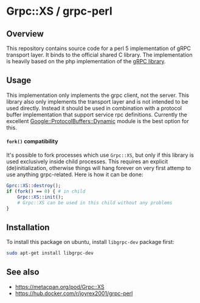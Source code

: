 # Grpc::XS / grpc-perl

## Overview

This repository contains source code for a perl 5 implementation of gRPC
transport layer. It binds to the official shared C library. The implementation
is heavily based on the php implementation of the [gRPC library](https://grpc.io).

## Usage

This implementation only implements the grpc client, not the server. This
library also only implements the transport layer and is not intended to be used
directly. Instead it should be used in combination with a protocol buffer
implementation that support service rpc definitions. Currently the excellent
[Google::ProtocolBuffers::Dynamic](http://search.cpan.org/dist/Google-ProtocolBuffers-Dynamic/)
module is the best option for this.

#### `fork()` compatibility

It's possible to fork processes which use `Grpc::XS`, but only if this
library is used exclusively inside child processes. This requires an
explicit (de)initialization, otherwise things will hang forever on
very first attemp to use anything grpc-related. Here is how it can be
done:

```perl
Gprc::XS::destroy();
if (fork() == 0) { # in child
	Grpc::XS::init();
	# Grpc::XS can be used in this child without any problems
}
```

## Installation

To install this package on ubuntu, install `libgrpc-dev` package first:

```bash
sudo apt-get install libgrpc-dev
```

## See also

* https://metacpan.org/pod/Grpc::XS
* https://hub.docker.com/r/joyrex2001/grpc-perl

